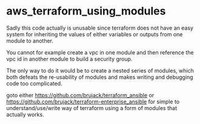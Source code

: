 # aws_terraform_using_modules

Sadly this code actually is unusable since terraform does not have an easy system for inheriting the values of either variables or outputs from one module to another.

You cannot for example create a vpc in one module and then reference the vpc id in another module to build a security group.

The only way to do it would be to create a nested series of modules, which both defeats the re-usability of modules and makes writing and debugging code too complicated.

goto either https://github.com/brujack/terraform_ansible or https://github.com/brujack/terraform-enterprise_ansible for simple to understand/use/write way of terraform using a form of modules that actually works.
